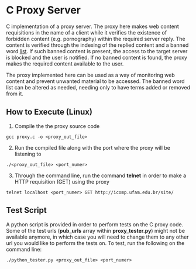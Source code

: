 # C Proxy Server

C implementation of a proxy server. The proxy here makes web content requisitions in the name of a client while it verifies the existence of forbidden content (e.g. pornography) within the required server reply. The content is verified through the indexing of the replied content and a banned word [list](https://github.com/Willian-Girao/Proxy-Server/blob/master/bannedwordlist.txt). If such banned content is present, the access to the target server is blocked and the user is notified. If no banned content is found, the proxy makes the required content available to the user. 

The proxy implemented here can be used as a way of monitoring web content and prevent unwanted material to be accessed. The banned word list can be altered as needed, needing only to have terms added or removed from it.

## How to Execute (Linux)

1. Compile the the proxy source code

```shell
gcc proxy.c -o <proxy_out_file>
```

2. Run the compiled file along with the port where the proxy will be listening to

```shell
./<proxy_out_file> <port_numer>
```

3. Through the command line, run the command **telnet** in order to make a HTTP requisition (GET) using the proxy

```shell
telnet localhost <port_numer> GET http://icomp.ufam.edu.br/site/
```

## Test Script

A python script is provided in order to perform tests on the C proxy code. Some of the test urls (**pub_urls** array within **proxy_tester.py**) might not be available anymore, in which case you will need to change them to any other url you would like to perform the tests on. To test, run the following on the command line:

```shell
./python_tester.py <proxy_out_file> <port_numer>
```

